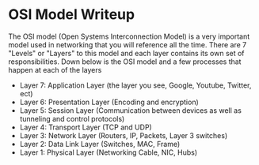 # OSI Model Writeup
The OSI model (Open Systems Interconnection Model) is a very important model used in networking that you will reference all the time. There are 7 "Levels" or "Layers" to this model and each layer contains its own set of responsibilities. Down below is the OSI model and a few processes that happen at each of the layers
* Layer 7: Application Layer (the layer you see, Google, Youtube, Twitter, ect)
* Layer 6: Presentation Layer (Encoding and encryption)
* Layer 5: Session Layer (Communication between devices as well as tunneling and control protocols)
* Layer 4: Transport Layer (TCP and UDP)
* Layer 3: Network Layer (Routers, IP, Packets, Layer 3 switches)
* Layer 2: Data Link Layer (Switches, MAC, Frame)
* Layer 1: Physical Layer (Networking Cable, NIC, Hubs) 
